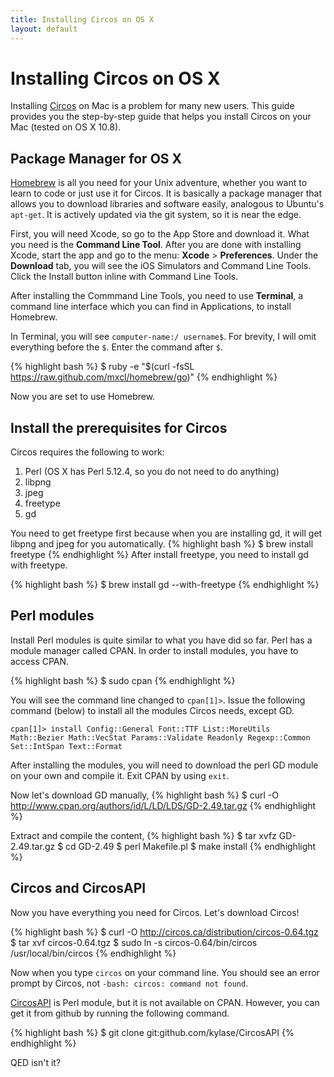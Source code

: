 ```yaml
---
title: Installing Circos on OS X
layout: default
---
```


# Installing Circos on OS X

Installing [Circos](http://www.circos.ca) on Mac is a problem for many new users. This guide provides you the step-by-step guide that helps you install Circos on your Mac (tested on OS X 10.8). 

## Package Manager for OS X

[Homebrew](http://mxcl.github.com/homebrew/) is all you need for your Unix adventure, whether you want to learn to code or just use it for Circos. It is basically a package manager that allows you to download libraries and software easily, analogous to Ubuntu's `apt-get`. It is actively updated via the git system, so it is near the edge.

First, you will need Xcode, so go to the App Store and download it. What you need is the **Command Line Tool**. After you are done with installing Xcode, start the app and go to the menu: **Xcode** > **Preferences**. Under the **Download** tab, you will see the iOS Simulators and Command Line Tools. Click the Install button inline with Command Line Tools.

After installing the Commmand Line Tools, you need to use **Terminal**, a command line interface which you can find in Applications, to install Homebrew.

In Terminal, you will see `computer-name:/ username$`. For brevity, I will omit everything before the `$`. Enter the command after `$`.

{% highlight bash %}
$ ruby -e "$(curl -fsSL https://raw.github.com/mxcl/homebrew/go)"
{% endhighlight %}

Now you are set to use Homebrew.

## Install the prerequisites for Circos

Circos requires the following to work:

1. Perl (OS X has Perl 5.12.4, so you do not need to do anything)
2. libpng 
3. jpeg
4. freetype
5. gd

You need to get freetype first because when you are installing gd, it will get libpng and jpeg for you automatically.
{% highlight bash %}
$ brew install freetype
{% endhighlight %}
After install freetype, you need to install gd with freetype.

{% highlight bash %}
$ brew install gd --with-freetype
{% endhighlight %}

## Perl modules

Install Perl modules is quite similar to what you have did so far. Perl has a module manager called CPAN. In order to install modules, you have to access CPAN.

{% highlight bash %}
$ sudo cpan
{% endhighlight %}

You will see the command line changed to `cpan[1]>`. Issue the following command (below) to install all the modules Circos needs, except GD.

`cpan[1]> install Config::General Font::TTF List::MoreUtils Math::Bezier Math::VecStat Params::Validate Readonly Regexp::Common Set::IntSpan Text::Format`

After installing the modules, you will need to download the perl GD module on your own and compile it. Exit CPAN by using `exit`.

Now let's download GD manually,
{% highlight bash %}
$ curl -O http://www.cpan.org/authors/id/L/LD/LDS/GD-2.49.tar.gz
{% endhighlight %}

Extract and compile the content,
{% highlight bash %}
$ tar xvfz GD-2.49.tar.gz
$ cd GD-2.49
$ perl Makefile.pl
$ make install
{% endhighlight %}

## Circos and CircosAPI

Now you have everything you need for Circos. Let's download Circos!

{% highlight bash %}
$ curl -O http://circos.ca/distribution/circos-0.64.tgz
$ tar xvf circos-0.64.tgz
$ sudo ln -s circos-0.64/bin/circos /usr/local/bin/circos
{% endhighlight %}

Now when you type `circos` on your command line. You should see an error prompt by Circos, not `-bash: circos: command not found`.

[CircosAPI](http://www.github.com/kylase/CircosAPI) is Perl module, but it is not available on CPAN. However, you can get it from github by running the following command.

{% highlight bash %}
$ git clone git:github.com/kylase/CircosAPI
{% endhighlight %}

QED isn't it?
